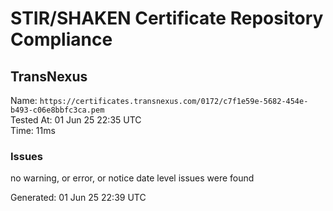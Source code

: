 # STIR/SHAKEN Certificate Repository Compliance

## TransNexus

Name: `https://certificates.transnexus.com/0172/c7f1e59e-5682-454e-b493-c06e8bbfc3ca.pem`\
Tested At: 01 Jun 25 22:35 UTC\
Time: 11ms

### Issues

no warning, or error, or notice date level issues were found

Generated: 01 Jun 25 22:39 UTC